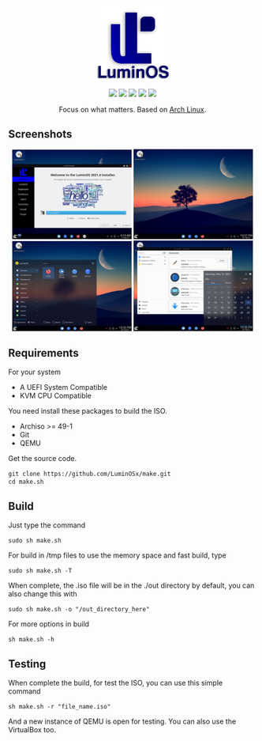 
<p align="center">
<a href="https://luminos.github.io"><img src="./docs/images/logo.png" height="150" width="150" alt="LuminOS"></a>
</p>

<p align="center">
  <img src="https://img.shields.io/badge/Maintained%3F-Yes-green?style=flat-square">
  <img src="https://img.shields.io/github/license/LuminOSx/make?style=flat-square">
  <img src="https://img.shields.io/github/stars/LuminOSx/make?style=flat-square">
  <img src="https://img.shields.io/github/forks/LuminOSx/make?color=teal&style=flat-square">
  <img src="https://img.shields.io/github/issues/LuminOSx/make?color=violet&style=flat-square">
</p>

<p align="center">
Focus on what matters. Based on <a href="https://www.archlinux.org">Arch Linux</a>.
</p>

## Screenshots

<p float="left" align="center">
  <img src="./docs/images/screenshot/1.png" width="48%" />
  <img src="./docs/images/screenshot/2.png" width="48%" />
  <img src="./docs/images/screenshot/3.png" width="48%" />
  <img src="./docs/images/screenshot/4.png" width="48%" />
</p>

## Requirements

For your system
 - A UEFI System Compatible
 - KVM CPU Compatible

You need install these packages to build the ISO.

 - Archiso >= 49-1
 - Git
 - QEMU

Get the source code.

    git clone https://github.com/LuminOSx/make.git
    cd make.sh

## Build

Just type the command

    sudo sh make.sh

For build in /tmp files to use the memory space and fast build, type

    sudo sh make.sh -T

When complete, the .iso file will be in the ./out directory by default, you can also change this with

    sudo sh make.sh -o "/out_directory_here"

For more options in build

    sh make.sh -h

## Testing

When complete the build, for test the ISO, you can use this simple command

    sh make.sh -r "file_name.iso"

And a new instance of QEMU is open for testing. You can also use the VirtualBox too.
